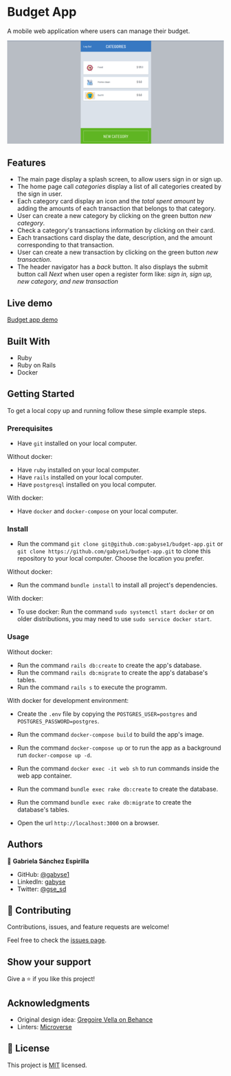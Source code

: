 # Budget App
A mobile web application where users can manage their budget.

![screenshot-mobile](ba-screenshot-mobile.png)


## Features

- The main page display a splash screen, to allow users sign in or sign up.
- The home page call *categories* display a list of all categories created by the sign in user.
- Each category card display an icon and the *total spent amount* by adding the amounts of each transaction that belongs to that category.
- User can create a new category by clicking on the green button *new category*.
- Check a category's transactions information by clicking on their card.
- Each transactions card display the date, description, and the amount corresponding to that transaction.
- User can create a new transaction by clicking on the green button *new transaction*.
- The header navigator has a *back* button. It also displays the submit button call *Next* when user open a register form like: *sign in, sign up, new category, and new transaction*

## Live demo

[Budget app demo](http://ec2-13-57-58-196.us-west-1.compute.amazonaws.com/)


## Built With

- Ruby
- Ruby on Rails
- Docker

## Getting Started


To get a local copy up and running follow these simple example steps.

### Prerequisites

- Have `git` installed on your local computer.

Without docker:
- Have `ruby` installed on your local computer.
- Have `rails` installed on your local computer.
- Have `postgresql` installed on you local computer.

With docker:
- Have `docker` and `docker-compose` on your local computer.


### Install

- Run the command `git clone git@github.com:gabyse1/budget-app.git` or `git clone https://github.com/gabyse1/budget-app.git` to clone this repository to your local computer. Choose the location you prefer.

Without docker:
- Run the command `bundle install` to install all project's dependencies.

With docker:
- To use docker: Run the command `sudo systemctl start docker` or on older distributions, you may need to use `sudo service docker start`.


### Usage

Without docker:
- Run the command `rails db:create` to create the app's database.
- Run the command `rails db:migrate` to create the app's database's tables.
- Run the command `rails s` to execute the programm.

With docker for development environment:
- Create the `.env` file by copying the `POSTGRES_USER=postgres` and `POSTGRES_PASSWORD=postgres`.
- Run the command `docker-compose build` to build the app's image.
- Run the command `docker-compose up` or to run the app as a background run `docker-compose up -d`.
- Run the command `docker exec -it web sh` to run commands inside the web app container.
- Run the command `bundle exec rake db:create` to create the database.
- Run the command `bundle exec rake db:migrate` to create the database's tables.

- Open the url `http://localhost:3000` on a browser.


## Authors

👤 **Gabriela Sánchez Espirilla**

- GitHub: [@gabyse1](https://github.com/gabyse1)
- LinkedIn: [gabyse](https://www.linkedin.com/in/gabyse/)
- Twitter: [@gse_sd](https://twitter.com/gse_sd)


## 🤝 Contributing

Contributions, issues, and feature requests are welcome!

Feel free to check the [issues page](../../issues/).


## Show your support

Give a ⭐️ if you like this project!


## Acknowledgments

- Original design idea: [Gregoire Vella on Behance](https://www.behance.net/gallery/19759151/Snapscan-iOs-design-and-branding?tracking_source=)
- Linters: [Microverse](https://github.com/microverseinc/linters-config)


## 📝 License

This project is [MIT](./LICENSE) licensed.
